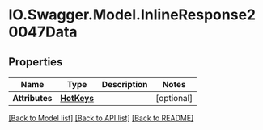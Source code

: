 # IO.Swagger.Model.InlineResponse20047Data
## Properties

Name | Type | Description | Notes
------------ | ------------- | ------------- | -------------
**Attributes** | [**HotKeys**](HotKeys.md) |  | [optional] 

[[Back to Model list]](../README.md#documentation-for-models) [[Back to API list]](../README.md#documentation-for-api-endpoints) [[Back to README]](../README.md)

